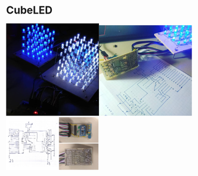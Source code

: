 # CubeLED

<img src="cube34.PNG" height="50%" width="50%"><img src="cube4x4x4_view.PNG" height="50%" width="50%">
<img src="cube4x4x4.PNG" height="50%" width="50%">
